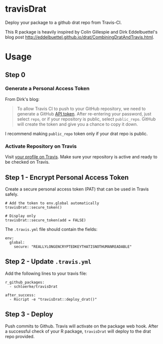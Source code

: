 # travisDrat

Deploy your package to a github drat repo from Travis-CI.

This R package is heavily inspired by Colin Gillespie and Dirk Eddelbuettel's blog post http://eddelbuettel.github.io/drat/CombiningDratAndTravis.html.

# Usage

## Step 0

### Generate a Personal Access Token

From Dirk's blog:

> To allow Travis CI to push to your GitHub repository, we need to generate a GitHub [API token](https://github.com/settings/tokens/new). After re-entering your password, just select `repo`, or if your repository is public, select `public_repo`. GitHub will create the token and give you a chance to copy it down.

I recommend making `public_repo` token only if your drat repo is public.


### Activate Repository on Travis

Visit [your profile on Travis](https://travis-ci.org/profile). Make sure your repository is active and ready to be checked on Travis.


## Step 1 - Encrypt Personal Access Token

Create a secure personal access token (PAT) that can be used in Travis safely.

```{r}
# Add the token to env.global automatically
travisDrat::secure_token()

# Display only
travisDrat::secure_token(add = FALSE)
```

The `.travis.yml` file should contain the fields:

```{yaml}
env:
  global:
    secure: "REALLYLONGENCRYPTEDKEYTHATISNOTHUMANREADABLE"
```


## Step 2 - Update `.travis.yml`

Add the following lines to your travis file:

```{yaml}
r_github_packages:
  - schloerke/travisDrat

after_success:
  - Rscript -e "travisDrat::deploy_drat()"
```

## Step 3 - Deploy

Push commits to Github.  Travis will activate on the package web hook.  After a successful check of your R package, `travisDrat` will deploy to the drat repo provided.

